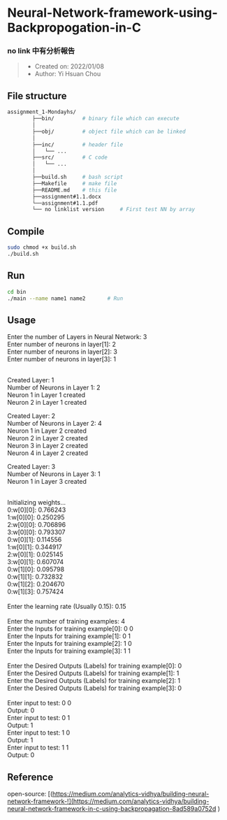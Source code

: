 # Neural-Network-framework-using-Backpropogation-in-C

### no link 中有分析報告  

 > * Created on: 2022/01/08 
 > * Author: Yi Hsuan Chou  
 
 
## File structure
```bash
assignment_1-Mondayhs/
        ├──bin/         # binary file which can execute
        │   
        ├──obj/         # object file which can be linked
        │ 
        ├──inc/         # header file
        │   └── ...
        ├──src/         # C code
        │   └── ...
        │
        ├──build.sh     # bash script
        ├──Makefile     # make file
        ├──README.md    # this file 
        ├──assignment#1.1.docx    
        └──assignment#1.1.pdf
        └── no linklist version     # First test NN by array
```


## Compile
```sh
sudo chmod +x build.sh
./build.sh
```

## Run
```sh
cd bin
./main --name name1 name2       # Run
```


## Usage

Enter the number of Layers in Neural Network: 3 <br />
Enter number of neurons in layer[1]:  2 <br />
Enter number of neurons in layer[2]:  3 <br />
Enter number of neurons in layer[3]:  1 <br />

<br />
Created Layer: 1 <br />
Number of Neurons in Layer 1: 2 <br />
Neuron 1 in Layer 1 created <br />
Neuron 2 in Layer 1 created <br />

Created Layer: 2 <br />
Number of Neurons in Layer 2: 4 <br />
Neuron 1 in Layer 2 created <br />
Neuron 2 in Layer 2 created <br />
Neuron 3 in Layer 2 created <br />
Neuron 4 in Layer 2 created <br />

Created Layer: 3 <br />
Number of Neurons in Layer 3: 1 <br />
Neuron 1 in Layer 3 created <br />

<br />
Initializing weights... <br />
0:w[0][0]: 0.766243  <br />
1:w[0][0]: 0.250295  <br />
2:w[0][0]: 0.706896  <br />
3:w[0][0]: 0.793307  <br />
0:w[0][1]: 0.114556  <br />
1:w[0][1]: 0.344917  <br />
2:w[0][1]: 0.025145  <br />
3:w[0][1]: 0.607074  <br />
0:w[1][0]: 0.095798  <br />
0:w[1][1]: 0.732832  <br />
0:w[1][2]: 0.204670  <br />
0:w[1][3]: 0.757424  <br />
<br />
Enter the learning rate (Usually 0.15):  0.15 <br />
<br />
Enter the number of training examples:  4 <br />
Enter the Inputs for training example[0]:  0 0 <br />
Enter the Inputs for training example[1]:  0 1 <br />
Enter the Inputs for training example[2]:  1 0 <br />
Enter the Inputs for training example[3]:  1 1 <br />
<br />
Enter the Desired Outputs (Labels) for training example[0]:  0 <br />
Enter the Desired Outputs (Labels) for training example[1]:  1 <br />
Enter the Desired Outputs (Labels) for training example[2]:  1 <br />
Enter the Desired Outputs (Labels) for training example[3]:  0 <br />
<br />
Enter input to test: 0 0 <br />
Output: 0 <br />
Enter input to test: 0 1 <br />
Output: 1 <br />
Enter input to test: 1 0 <br />
Output: 1 <br />
Enter input to test: 1 1 <br />
Output: 0 <br />




## Reference

open-source:
[(https://medium.com/analytics-vidhya/building-neural-network-framework-!](https://medium.com/analytics-vidhya/building-neural-network-framework-in-c-using-backpropagation-8ad589a0752d )



<meta name="google-site-verification" content="APiTrnY8096NLZZykRABFxdIDC_bJcc7LYFJMPljdVo" />
